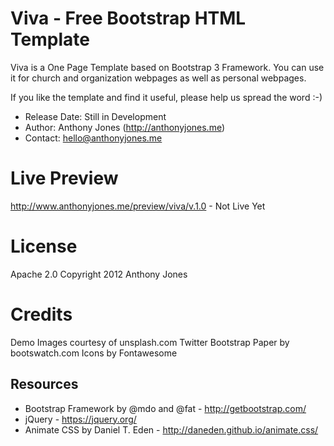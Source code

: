 Viva - Free Bootstrap HTML Template
=======================================================================

Viva is a One Page Template based on Bootstrap 3 Framework. 
You can use it for church and organization webpages as well as 
personal webpages.

If you like the template and find it useful, please help us spread the word :-)

- Release Date: Still in Development
- Author: Anthony Jones (http://anthonyjones.me)
- Contact: hello@anthonyjones.me

Live Preview
=======================================================================
http://www.anthonyjones.me/preview/viva/v.1.0 - Not Live Yet

License
=======================================================================
Apache 2.0
Copyright 2012 Anthony Jones

Credits
=======================================================================

Demo Images courtesy of unsplash.com
Twitter Bootstrap
Paper by bootswatch.com
Icons by Fontawesome

Resources
------------------------------------------------------
- Bootstrap Framework by @mdo and @fat - http://getbootstrap.com/
- jQuery - https://jquery.org/
- Animate CSS by Daniel T. Eden - http://daneden.github.io/animate.css/
